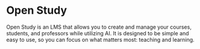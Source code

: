 # Open Study
Open Study is an LMS that allows you to create and manage your courses, students, and professors while utilizing AI. It is designed to be simple and easy to use, so you can focus on what matters most: teaching and learning.
